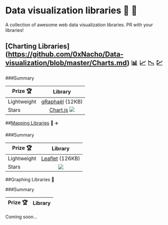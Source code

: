 # Data visualization libraries :closed_book: :closed_book:
A collection of awesome web data visualization libraries. PR with your libraries!


## [Charting Libraries] (https://github.com/0xNacho/Data-visualization/blob/master/Charts.md) :bar_chart: :chart_with_upwards_trend: :chart_with_downwards_trend: :chart:

###Summary

| Prize :trophy:        | Library           |
| ------------- |:-------------:|
| Lightweight      | [gRaphaël](http://g.raphaeljs.com) (12KB) |
| Stars      | [Chart.js](http://www.chartjs.org) ![](http://tuan-flask.herokuapp.com/service/star?url=https://github.com/nnnick/Chart.js&type=star)|

##[Mapping Libraries](https://github.com/0xNacho/Data-visualization/blob/master/Maps.md) :sunrise: :airplane: 

###Summary

| Prize :trophy:        | Library           |
| ------------- |:-------------:|
| Lightweight      | [Leaflet](http://leafletjs.com/) (126KB) |
| Stars      | ![](http://tuan-flask.herokuapp.com/service/star?url=https://github.com/Leaflet/Leaflet&type=star)|

##Graphing Libraries :link:

###Summary

| Prize :trophy:        | Library           |
| ------------- |:-------------:|
Coming soon...
